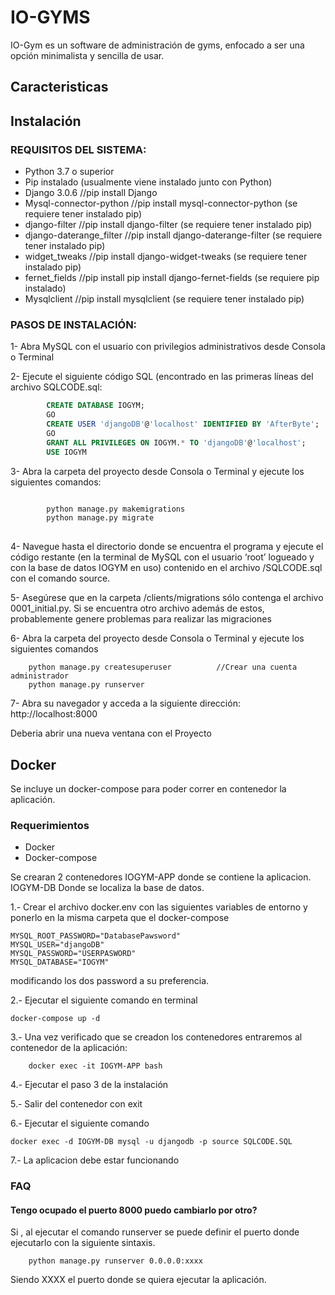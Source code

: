 # IO-GYMS
IO-Gym es un software de administración de gyms, enfocado a ser una opción minimalista y sencilla de usar.

## Caracteristicas

## Instalación

### REQUISITOS DEL SISTEMA:

- Python 3.7 o superior
- Pip instalado (usualmente viene instalado junto con Python)
- Django 3.0.6            //pip install Django
- Mysql-connector-python    //pip install mysql-connector-python (se requiere tener instalado pip)
- django-filter            //pip install django-filter (se requiere tener instalado pip)
- django-daterange_filter        //pip install django-daterange-filter (se requiere tener instalado pip)
- widget_tweaks                     //pip install django-widget-tweaks (se requiere tener instalado pip)
- fernet_fields                     //pip install pip install django-fernet-fields (se requiere pip instalado)
- Mysqlclient            //pip install mysqlclient (se requiere tener instalado pip)


### PASOS DE INSTALACIÓN:

  1- Abra MySQL con el usuario con privilegios administrativos desde Consola o Terminal

  2- Ejecute el siguiente código SQL (encontrado en las primeras líneas del archivo SQLCODE.sql:
``` sql
        CREATE DATABASE IOGYM;
        GO
        CREATE USER 'djangoDB'@'localhost' IDENTIFIED BY 'AfterByte';
        GO
        GRANT ALL PRIVILEGES ON IOGYM.* TO 'djangoDB'@'localhost';
        USE IOGYM
```
  3- Abra la carpeta del proyecto desde Consola o Terminal y ejecute los siguientes comandos:  
``` python

        python manage.py makemigrations
        python manage.py migrate
      
```



  4- Navegue hasta el directorio donde se encuentra el programa y ejecute el código restante
    (en la terminal de MySQL con el usuario ‘root’ logueado y con la base de datos IOGYM en uso)
    contenido en el archivo /SQLCODE.sql con el comando source.


 5- Asegúrese que en la carpeta /clients/migrations sólo contenga el archivo 0001_initial.py.
Si se encuentra otro archivo además de estos, probablemente genere problemas para realizar las migraciones


6- Abra la carpeta del proyecto desde Consola o Terminal y ejecute los siguientes comandos
        
        python manage.py createsuperuser          //Crear una cuenta administrador
        python manage.py runserver


  7- Abra su navegador y acceda a la siguiente dirección:  
  http://localhost:8000

  Deberia abrir una nueva ventana con el Proyecto
  ## Docker
  Se incluye un docker-compose para poder correr en contenedor la aplicación.
  ### Requerimientos
 - Docker
 - Docker-compose

Se crearan 2 contenedores
IOGYM-APP donde se contiene la aplicacion.
IOGYM-DB Donde se localiza la base de datos.

1.- Crear el archivo docker.env con las siguientes variables de entorno y ponerlo en la misma carpeta que el docker-compose
 
    MYSQL_ROOT_PASSWORD="DatabasePawsword"
    MYSQL_USER="djangoDB"
    MYSQL_PASSWORD="USERPASWORD"
    MYSQL_DATABASE="IOGYM"
modificando los dos password a su preferencia.

2.- Ejecutar el siguiente comando en terminal
    
    docker-compose up -d 

3.- Una vez verificado que se creadon los contenedores entraremos al contenedor de la aplicación:   

        docker exec -it IOGYM-APP bash
4.- Ejecutar el paso 3 de la instalación

5.- Salir del contenedor con exit

6.- Ejecutar el siguiente comando

    docker exec -d IOGYM-DB mysql -u djangodb -p source SQLCODE.SQL

7.- La aplicacion debe estar funcionando


  ### FAQ
  #### Tengo ocupado el puerto 8000 puedo cambiarlo por otro?
  Si , al ejecutar el comando runserver se puede definir el puerto donde ejecutarlo con la siguiente sintaxis.

        python manage.py runserver 0.0.0.0:xxxx

Siendo XXXX el puerto donde se quiera ejecutar la aplicación.

